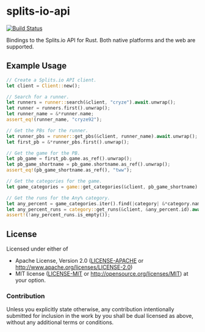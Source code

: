 # splits-io-api

[![Build Status](https://github.com/LiveSplit/splits-io-api/workflows/Rust/badge.svg)](https://github.com/LiveSplit/splits-io-api/actions)

Bindings to the Splits.io API for Rust. Both native platforms and the web are
supported.

## Example Usage

```rust
// Create a Splits.io API client.
let client = Client::new();

// Search for a runner.
let runners = runner::search(&client, "cryze").await.unwrap();
let runner = runners.first().unwrap();
let runner_name = &*runner.name;
assert_eq!(runner_name, "cryze92");

// Get the PBs for the runner.
let runner_pbs = runner::get_pbs(&client, runner_name).await.unwrap();
let first_pb = &*runner_pbs.first().unwrap();

// Get the game for the PB.
let pb_game = first_pb.game.as_ref().unwrap();
let pb_game_shortname = pb_game.shortname.as_ref().unwrap();
assert_eq!(pb_game_shortname.as_ref(), "tww");

// Get the categories for the game.
let game_categories = game::get_categories(&client, pb_game_shortname).await.unwrap();

// Get the runs for the Any% category.
let any_percent = game_categories.iter().find(|category| &*category.name == "Any%").unwrap();
let any_percent_runs = category::get_runs(&client, &any_percent.id).await.unwrap();
assert!(!any_percent_runs.is_empty());
```

## License

Licensed under either of

* Apache License, Version 2.0 ([LICENSE-APACHE](LICENSE-APACHE) or http://www.apache.org/licenses/LICENSE-2.0)
* MIT license ([LICENSE-MIT](LICENSE-MIT) or http://opensource.org/licenses/MIT) at your option.

### Contribution

Unless you explicitly state otherwise, any contribution intentionally submitted
for inclusion in the work by you shall be dual licensed as above, without any
additional terms or conditions.
